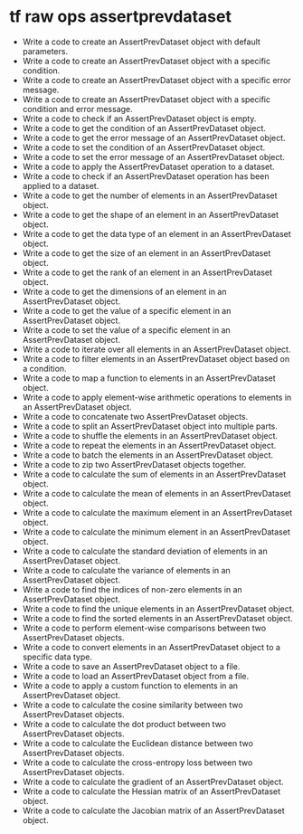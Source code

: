 # tf raw ops assertprevdataset

- Write a code to create an AssertPrevDataset object with default parameters.
- Write a code to create an AssertPrevDataset object with a specific condition.
- Write a code to create an AssertPrevDataset object with a specific error message.
- Write a code to create an AssertPrevDataset object with a specific condition and error message.
- Write a code to check if an AssertPrevDataset object is empty.
- Write a code to get the condition of an AssertPrevDataset object.
- Write a code to get the error message of an AssertPrevDataset object.
- Write a code to set the condition of an AssertPrevDataset object.
- Write a code to set the error message of an AssertPrevDataset object.
- Write a code to apply the AssertPrevDataset operation to a dataset.
- Write a code to check if an AssertPrevDataset operation has been applied to a dataset.
- Write a code to get the number of elements in an AssertPrevDataset object.
- Write a code to get the shape of an element in an AssertPrevDataset object.
- Write a code to get the data type of an element in an AssertPrevDataset object.
- Write a code to get the size of an element in an AssertPrevDataset object.
- Write a code to get the rank of an element in an AssertPrevDataset object.
- Write a code to get the dimensions of an element in an AssertPrevDataset object.
- Write a code to get the value of a specific element in an AssertPrevDataset object.
- Write a code to set the value of a specific element in an AssertPrevDataset object.
- Write a code to iterate over all elements in an AssertPrevDataset object.
- Write a code to filter elements in an AssertPrevDataset object based on a condition.
- Write a code to map a function to elements in an AssertPrevDataset object.
- Write a code to apply element-wise arithmetic operations to elements in an AssertPrevDataset object.
- Write a code to concatenate two AssertPrevDataset objects.
- Write a code to split an AssertPrevDataset object into multiple parts.
- Write a code to shuffle the elements in an AssertPrevDataset object.
- Write a code to repeat the elements in an AssertPrevDataset object.
- Write a code to batch the elements in an AssertPrevDataset object.
- Write a code to zip two AssertPrevDataset objects together.
- Write a code to calculate the sum of elements in an AssertPrevDataset object.
- Write a code to calculate the mean of elements in an AssertPrevDataset object.
- Write a code to calculate the maximum element in an AssertPrevDataset object.
- Write a code to calculate the minimum element in an AssertPrevDataset object.
- Write a code to calculate the standard deviation of elements in an AssertPrevDataset object.
- Write a code to calculate the variance of elements in an AssertPrevDataset object.
- Write a code to find the indices of non-zero elements in an AssertPrevDataset object.
- Write a code to find the unique elements in an AssertPrevDataset object.
- Write a code to find the sorted elements in an AssertPrevDataset object.
- Write a code to perform element-wise comparisons between two AssertPrevDataset objects.
- Write a code to convert elements in an AssertPrevDataset object to a specific data type.
- Write a code to save an AssertPrevDataset object to a file.
- Write a code to load an AssertPrevDataset object from a file.
- Write a code to apply a custom function to elements in an AssertPrevDataset object.
- Write a code to calculate the cosine similarity between two AssertPrevDataset objects.
- Write a code to calculate the dot product between two AssertPrevDataset objects.
- Write a code to calculate the Euclidean distance between two AssertPrevDataset objects.
- Write a code to calculate the cross-entropy loss between two AssertPrevDataset objects.
- Write a code to calculate the gradient of an AssertPrevDataset object.
- Write a code to calculate the Hessian matrix of an AssertPrevDataset object.
- Write a code to calculate the Jacobian matrix of an AssertPrevDataset object.